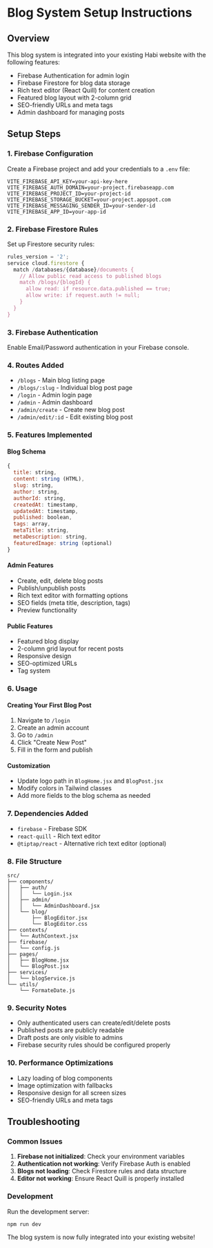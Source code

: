 # Blog System Setup Instructions

## Overview
This blog system is integrated into your existing Habi website with the following features:
- Firebase Authentication for admin login
- Firebase Firestore for blog data storage
- Rich text editor (React Quill) for content creation
- Featured blog layout with 2-column grid
- SEO-friendly URLs and meta tags
- Admin dashboard for managing posts

## Setup Steps

### 1. Firebase Configuration
Create a Firebase project and add your credentials to a `.env` file:

```env
VITE_FIREBASE_API_KEY=your-api-key-here
VITE_FIREBASE_AUTH_DOMAIN=your-project.firebaseapp.com
VITE_FIREBASE_PROJECT_ID=your-project-id
VITE_FIREBASE_STORAGE_BUCKET=your-project.appspot.com
VITE_FIREBASE_MESSAGING_SENDER_ID=your-sender-id
VITE_FIREBASE_APP_ID=your-app-id
```

### 2. Firebase Firestore Rules
Set up Firestore security rules:

```javascript
rules_version = '2';
service cloud.firestore {
  match /databases/{database}/documents {
    // Allow public read access to published blogs
    match /blogs/{blogId} {
      allow read: if resource.data.published == true;
      allow write: if request.auth != null;
    }
  }
}
```

### 3. Firebase Authentication
Enable Email/Password authentication in your Firebase console.

### 4. Routes Added
- `/blogs` - Main blog listing page
- `/blogs/:slug` - Individual blog post page
- `/login` - Admin login page
- `/admin` - Admin dashboard
- `/admin/create` - Create new blog post
- `/admin/edit/:id` - Edit existing blog post

### 5. Features Implemented

#### Blog Schema
```javascript
{
  title: string,
  content: string (HTML),
  slug: string,
  author: string,
  authorId: string,
  createdAt: timestamp,
  updatedAt: timestamp,
  published: boolean,
  tags: array,
  metaTitle: string,
  metaDescription: string,
  featuredImage: string (optional)
}
```

#### Admin Features
- Create, edit, delete blog posts
- Publish/unpublish posts
- Rich text editor with formatting options
- SEO fields (meta title, description, tags)
- Preview functionality

#### Public Features
- Featured blog display
- 2-column grid layout for recent posts
- Responsive design
- SEO-optimized URLs
- Tag system

### 6. Usage

#### Creating Your First Blog Post
1. Navigate to `/login`
2. Create an admin account
3. Go to `/admin`
4. Click "Create New Post"
5. Fill in the form and publish

#### Customization
- Update logo path in `BlogHome.jsx` and `BlogPost.jsx`
- Modify colors in Tailwind classes
- Add more fields to the blog schema as needed

### 7. Dependencies Added
- `firebase` - Firebase SDK
- `react-quill` - Rich text editor
- `@tiptap/react` - Alternative rich text editor (optional)

### 8. File Structure
```
src/
├── components/
│   ├── auth/
│   │   └── Login.jsx
│   ├── admin/
│   │   └── AdminDashboard.jsx
│   └── blog/
│       ├── BlogEditor.jsx
│       └── BlogEditor.css
├── contexts/
│   └── AuthContext.jsx
├── firebase/
│   └── config.js
├── pages/
│   ├── BlogHome.jsx
│   └── BlogPost.jsx
├── services/
│   └── blogService.js
└── utils/
    └── FormateDate.js
```

### 9. Security Notes
- Only authenticated users can create/edit/delete posts
- Published posts are publicly readable
- Draft posts are only visible to admins
- Firebase security rules should be configured properly

### 10. Performance Optimizations
- Lazy loading of blog components
- Image optimization with fallbacks
- Responsive design for all screen sizes
- SEO-friendly URLs and meta tags

## Troubleshooting

### Common Issues
1. **Firebase not initialized**: Check your environment variables
2. **Authentication not working**: Verify Firebase Auth is enabled
3. **Blogs not loading**: Check Firestore rules and data structure
4. **Editor not working**: Ensure React Quill is properly installed

### Development
Run the development server:
```bash
npm run dev
```

The blog system is now fully integrated into your existing website! 